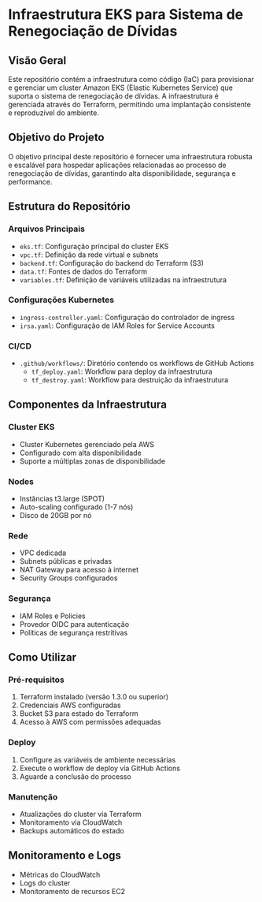 # Infraestrutura EKS para Sistema de Renegociação de Dívidas

## Visão Geral
Este repositório contém a infraestrutura como código (IaC) para provisionar e gerenciar um cluster Amazon EKS (Elastic Kubernetes Service) que suporta o sistema de renegociação de dívidas. A infraestrutura é gerenciada através do Terraform, permitindo uma implantação consistente e reproduzível do ambiente.

## Objetivo do Projeto
O objetivo principal deste repositório é fornecer uma infraestrutura robusta e escalável para hospedar aplicações relacionadas ao processo de renegociação de dívidas, garantindo alta disponibilidade, segurança e performance.

## Estrutura do Repositório

### Arquivos Principais
- `eks.tf`: Configuração principal do cluster EKS
- `vpc.tf`: Definição da rede virtual e subnets
- `backend.tf`: Configuração do backend do Terraform (S3)
- `data.tf`: Fontes de dados do Terraform
- `variables.tf`: Definição de variáveis utilizadas na infraestrutura

### Configurações Kubernetes
- `ingress-controller.yaml`: Configuração do controlador de ingress
- `irsa.yaml`: Configuração de IAM Roles for Service Accounts

### CI/CD
- `.github/workflows/`: Diretório contendo os workflows de GitHub Actions
  - `tf_deploy.yaml`: Workflow para deploy da infraestrutura
  - `tf_destroy.yaml`: Workflow para destruição da infraestrutura

## Componentes da Infraestrutura

### Cluster EKS
- Cluster Kubernetes gerenciado pela AWS
- Configurado com alta disponibilidade
- Suporte a múltiplas zonas de disponibilidade

### Nodes
- Instâncias t3.large (SPOT)
- Auto-scaling configurado (1-7 nós)
- Disco de 20GB por nó

### Rede
- VPC dedicada
- Subnets públicas e privadas
- NAT Gateway para acesso à internet
- Security Groups configurados

### Segurança
- IAM Roles e Policies
- Provedor OIDC para autenticação
- Políticas de segurança restritivas

## Como Utilizar

### Pré-requisitos
1. Terraform instalado (versão 1.3.0 ou superior)
2. Credenciais AWS configuradas
3. Bucket S3 para estado do Terraform
4. Acesso à AWS com permissões adequadas

### Deploy
1. Configure as variáveis de ambiente necessárias
2. Execute o workflow de deploy via GitHub Actions
3. Aguarde a conclusão do processo

### Manutenção
- Atualizações do cluster via Terraform
- Monitoramento via CloudWatch
- Backups automáticos do estado

## Monitoramento e Logs
- Métricas do CloudWatch
- Logs do cluster
- Monitoramento de recursos EC2
